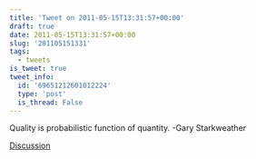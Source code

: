 ```yaml
---
title: 'Tweet on 2011-05-15T13:31:57+00:00'
draft: true
date: 2011-05-15T13:31:57+00:00
slug: '201105151331'
tags:
  - tweets
is_tweet: true
tweet_info:
  id: '69651212601012224'
  type: 'post'
  is_thread: False
---
```




Quality is probabilistic function of quantity. -Gary Starkweather

[Discussion](https://x.com/sytelus/status/69651212601012224)
